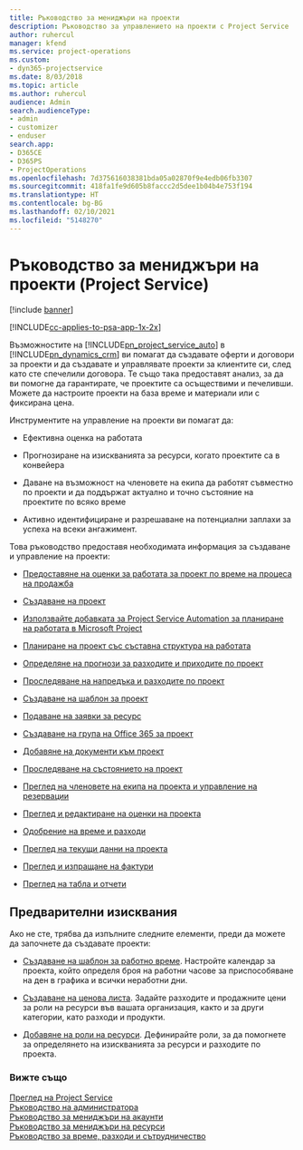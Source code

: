 ```yaml
---
title: Ръководство за мениджъри на проекти
description: Ръководство за управлението на проекти с Project Service
author: ruhercul
manager: kfend
ms.service: project-operations
ms.custom:
- dyn365-projectservice
ms.date: 8/03/2018
ms.topic: article
ms.author: ruhercul
audience: Admin
search.audienceType:
- admin
- customizer
- enduser
search.app:
- D365CE
- D365PS
- ProjectOperations
ms.openlocfilehash: 7d375616038381bda05a02870f9e4edb06fb3307
ms.sourcegitcommit: 418fa1fe9d605b8faccc2d5dee1b04b4e753f194
ms.translationtype: HT
ms.contentlocale: bg-BG
ms.lasthandoff: 02/10/2021
ms.locfileid: "5148270"
---
```

# <a name="project-manager-guide-project-service"></a>Ръководство за мениджъри на проекти (Project Service)

[!include [banner](../includes/psa-now-project-operations.md)]

[!INCLUDE[cc-applies-to-psa-app-1x-2x](../includes/cc-applies-to-psa-app-1x-2x.md)]

Възможностите на [!INCLUDE[pn_project_service_auto](../includes/pn-project-service-auto.md)] в [!INCLUDE[pn_dynamics_crm](../includes/pn-dynamics-crm.md)] ви помагат да създавате оферти и договори за проекти и да създавате и управлявате проекти за клиентите си, след като сте спечелили договора. Те също така предоставят анализ, за да ви помогне да гарантирате, че проектите са осъществими и печеливши. Можете да настроите проекти на база време и материали или с фиксирана цена.  
  
 Инструментите на управление на проекти ви помагат да:  
  
-   Ефективна оценка на работата  
  
-   Прогнозиране на изискванията за ресурси, когато проектите са в конвейера  
  
-   Даване на възможност на членовете на екипа да работят съвместно по проекти и да поддържат актуално и точно състояние на проектите по всяко време  
  
-   Активно идентифициране и разрешаване на потенциални заплахи за успеха на всеки ангажимент.  
  
Това ръководство предоставя необходимата информация за създаване и управление на проекти:  
  
-   [Предоставяне на оценки за работата за проект по време на процеса на продажба](../psa/provide-estimates-project-during-sales-process.md)  
  
-   [Създаване на проект](../psa/create-project.md)  
  
-   [Използвайте добавката за Project Service Automation за планиране на работата в Microsoft Project](../psa/add-plan-work-microsoft-project.md)  
  
-   [Планиране на проект със съставна структура на работата](../psa/schedule-project-work-breakdown-structure.md)  
  
-   [Определяне на прогнози за разходите и приходите по проект](../psa/determine-project-cost-revenue-estimates.md)  
  
-   [Проследяване на напредъка и разходите по проект](../psa/track-project-progress-cost.md)  
  
-   [Създаване на шаблон за проект](../psa/create-project-template.md)  
  
-   [Подаване на заявки за ресурс](../psa/submit-resource-requests.md)  
  
-   [Създаване на група на Office 365 за проект](../psa/create-office-365-group-project.md)  
  
-   [Добавяне на документи към проект](../psa/add-documents-project.md)  
  
-   [Проследяване на състоянието на проект](../psa/track-project-status.md)  
  
-   [Преглед на членовете на екипа на проекта и управление на резервации](../psa/view-project-team-members-manage-bookings.md)  
  
-   [Преглед и редактиране на оценки на проекта](../psa/view-edit-project-estimates.md)  
  
-   [Одобрение на време и разходи](../psa/approve-time-expenses.md)  
  
-   [Преглед на текущи данни на проекта](../psa/review-project-actuals.md)  
  
-   [Преглед и изпращане на фактури](../psa/view-send-invoices.md)  
  
-   [Преглед на табла и отчети](../psa/view-dashboards-reports.md)  
  
## <a name="prerequisites"></a>Предварителни изисквания  
 Ако не сте, трябва да изпълните следните елементи, преди да можете да започнете да създавате проекти:  
  
-   [Създаване на шаблон за работно време](../psa/create-work-hours-template.md). Настройте календар за проекта, който определя броя на работни часове за приспособяване на ден в графика и всички неработни дни.  
  
-   [Създаване на ценова листа](../psa/create-price-list.md). Задайте разходите и продажните цени за роли на ресурси във вашата организация, както и за други категории, като разходи и продукти.  
  
-   [Добавяне на роли на ресурси](../psa/add-resource-roles.md). Дефинирайте роли, за да помогнете за определянето на изискванията за ресурси и разходите по проекта.  
  
### <a name="see-also"></a>Вижте също  
 [Преглед на Project Service](../psa/overview.md)   
 [Ръководство на администратора](../psa/admin-guide.md)   
 [Ръководство за мениджъри на акаунти](../psa/account-manager-guide.md)   
 [Ръководство за мениджъри на ресурси](../psa/resource-manager-guide.md)   
 [Ръководство за време, разходи и сътрудничество](../psa/time-expense-collaboration-guide.md)

